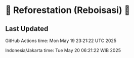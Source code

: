 
# 🌳 Reforestation (Reboisasi) 🌲

## Last Updated

GitHub Actions time: Mon May 19 23:21:22 UTC 2025

Indonesia/Jakarta time: Tue May 20 06:21:22 WIB 2025
